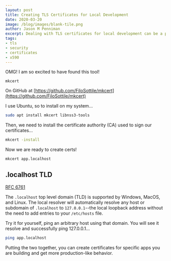 ```yaml
---
layout: post
title: Creating TLS Certificates for Local Development
date: 2020-03-20
image: /blog/images/blank-tile.png
author: Jason M Penniman
excerpt: Dealing with TLS certificates for local development can be a pain. I recently discovered mkcert and .localhost TLD.
tags:
- tls
- security
- certificates
- x590
---
```


OMG! I am so excited to have found this tool!

`mkcert`

On GitHub at [https://github.com/FiloSottile/mkcert](https://github.com/FiloSottile/mkcert)

I use Ubuntu, so to install on my system...

``` bash
sudo apt install mkcert libnss3-tools
```

Then, we need to install the certificate authority (CA) used to sign our certificates...

``` bash
mkcert -install
```

Now we are ready to create certs!

``` bash
mkcert app.localhost
```

## .localhost TLD

[RFC 6761](https://www.rfc-editor.org/rfc/rfc6761)

The `.localhost` top level domain (TLD) is supported by Windows, MacOS, and Linux. The local resolver will automatically
resolve any host or subdomain of `.localhost` to `127.0.0.1`--the local loopback address without the need to add entries
to your `/etc/hosts` file.

Try it for yourself, ping an arbitrary host using that domain. You will see it resolve and successfully ping 127.0.0.1...

``` bash
ping app.localhost
```

Putting the two together, you can create certificates for specific apps you are building and get more production-like
behavior.

